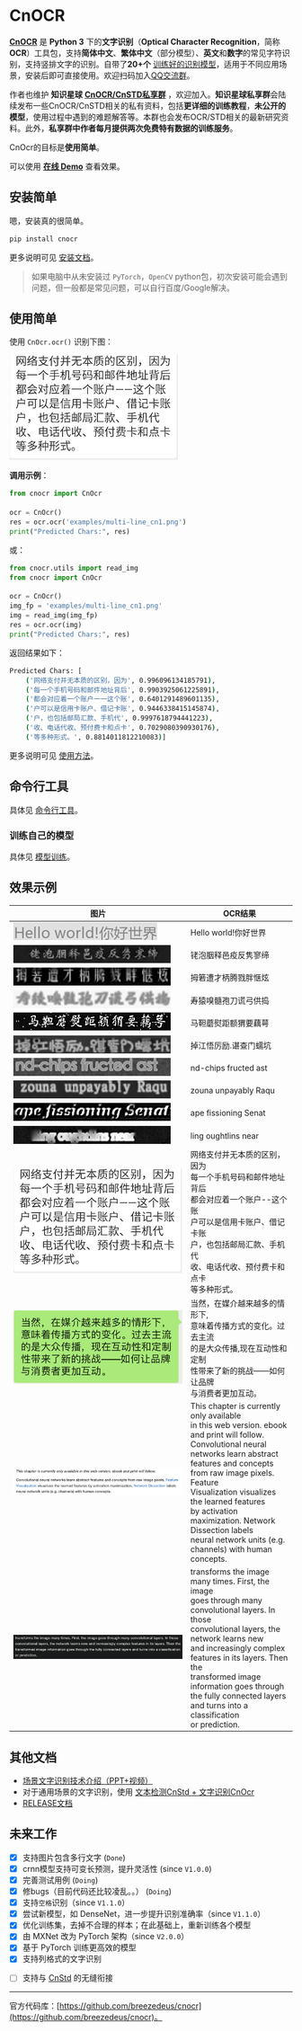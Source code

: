 # CnOCR

[**CnOCR**](https://github.com/breezedeus/cnocr) 是 **Python 3** 下的**文字识别**（**Optical Character Recognition**，简称**OCR**）工具包，支持**简体中文**、**繁体中文**（部分模型）、**英文**和**数字**的常见字符识别，支持竖排文字的识别。自带了**20+个** [训练好的识别模型](models.md)，适用于不同应用场景，安装后即可直接使用。欢迎扫码加入[QQ交流群](contact.md)。

作者也维护 **知识星球** [**CnOCR/CnSTD私享群**](https://t.zsxq.com/FEYZRJQ) ，欢迎加入。**知识星球私享群**会陆续发布一些CnOCR/CnSTD相关的私有资料，包括**更详细的训练教程**，**未公开的模型**，使用过程中遇到的难题解答等。本群也会发布OCR/STD相关的最新研究资料。此外，**私享群中作者每月提供两次免费特有数据的训练服务**。

CnOcr的目标是**使用简单**。

可以使用 [**在线 Demo**](demo.md) 查看效果。

## 安装简单

嗯，安装真的很简单。

```bash
pip install cnocr
```

更多说明可见 [安装文档](install.md)。

> 如果电脑中从未安装过 `PyTorch`，`OpenCV` python包，初次安装可能会遇到问题，但一般都是常见问题，可以自行百度/Google解决。

## 使用简单

使用 `CnOcr.ocr()` 识别下图：

![多行文字图片](examples/multi-line_cn1.png)

**调用示例**：

```python
from cnocr import CnOcr

ocr = CnOcr()
res = ocr.ocr('examples/multi-line_cn1.png')
print("Predicted Chars:", res)
```

或：

```python
from cnocr.utils import read_img
from cnocr import CnOcr

ocr = CnOcr()
img_fp = 'examples/multi-line_cn1.png'
img = read_img(img_fp)
res = ocr.ocr(img)
print("Predicted Chars:", res)
```

返回结果如下：

```bash
Predicted Chars: [
    ('网络支付并无本质的区别，因为', 0.996096134185791), 
    ('每一个手机号码和邮件地址背后', 0.9903925061225891), 
    ('都会对应着一个账户一一这个账', 0.6401291489601135), 
    ('户可以是信用卡账户、借记卡账', 0.9446338415145874), 
    ('户，也包括邮局汇款、手机代', 0.9997618794441223), 
    ('收、电话代收、预付费卡和点卡', 0.7029080390930176), 
    ('等多种形式。', 0.8814011812210083)]
```

更多说明可见 [使用方法](usage.md)。

## 命令行工具

具体见 [命令行工具](command.md)。

### 训练自己的模型

具体见 [模型训练](train.md)。

## 效果示例

| 图片                                                                      | OCR结果                                                                                                                                                                                                                                                                                                                                                                                       |
| ----------------------------------------------------------------------- | ------------------------------------------------------------------------------------------------------------------------------------------------------------------------------------------------------------------------------------------------------------------------------------------------------------------------------------------------------------------------------------------- |
| ![examples/helloworld.jpg](./examples/helloworld.jpg)                   | Hello world!你好世界                                                                                                                                                                                                                                                                                                                                                                            |
| ![examples/chn-00199989.jpg](./examples/chn-00199989.jpg)               | 铑泡胭释邑疫反隽寥缔                                                                                                                                                                                                                                                                                                                                                                                  |
| ![examples/chn-00199980.jpg](./examples/chn-00199980.jpg)               | 拇箬遭才柄腾戮胖惬炫                                                                                                                                                                                                                                                                                                                                                                                  |
| ![examples/chn-00199984.jpg](./examples/chn-00199984.jpg)               | 寿猿嗅髓孢刀谎弓供捣                                                                                                                                                                                                                                                                                                                                                                                  |
| ![examples/chn-00199985.jpg](./examples/chn-00199985.jpg)               | 马靼蘑熨距额猬要藕萼                                                                                                                                                                                                                                                                                                                                                                                  |
| ![examples/chn-00199981.jpg](./examples/chn-00199981.jpg)               | 掉江悟厉励.谌查门蠕坑                                                                                                                                                                                                                                                                                                                                                                                 |
| ![examples/00199975.jpg](./examples/00199975.jpg)                       | nd-chips fructed ast                                                                                                                                                                                                                                                                                                                                                                        |
| ![examples/00199978.jpg](./examples/00199978.jpg)                       | zouna unpayably Raqu                                                                                                                                                                                                                                                                                                                                                                        |
| ![examples/00199979.jpg](./examples/00199979.jpg)                       | ape fissioning Senat                                                                                                                                                                                                                                                                                                                                                                        |
| ![examples/00199971.jpg](./examples/00199971.jpg)                       | ling oughtlins near                                                                                                                                                                                                                                                                                                                                                                         |
| ![examples/multi-line_cn1.png](./examples/multi-line_cn1.png)           | 网络支付并无本质的区别，因为<br />每一个手机号码和邮件地址背后<br />都会对应着一个账户--这个账<br />户可以是信用卡账户、借记卡账<br />户，也包括邮局汇款、手机代<br />收、电话代收、预付费卡和点卡<br />等多种形式。                                                                                                                                                                                                                                                               |
| ![examples/multi-line_cn2.png](./examples/multi-line_cn2.png)           | 当然，在媒介越来越多的情形下,<br />意味着传播方式的变化。过去主流<br />的是大众传播,现在互动性和定制<br />性带来了新的挑战——如何让品牌<br />与消费者更加互动。                                                                                                                                                                                                                                                                                               |
| ![examples/multi-line_en_white.png](./examples/multi-line_en_white.png) | This chapter is currently only available <br />in this web version. ebook and print will follow.<br />Convolutional neural networks learn abstract <br />features and concepts from raw image pixels. Feature<br />Visualization visualizes the learned features <br />by activation maximization. Network Dissection labels<br />neural network units (e.g. channels) with human concepts. |
| ![examples/multi-line_en_black.png](./examples/multi-line_en_black.png) | transforms the image many times. First, the image <br />goes through many convolutional layers. In those<br />convolutional layers, the network learns new <br />and increasingly complex features in its layers. Then the <br />transformed image information goes through <br />the fully connected layers and turns into a classification<br />or prediction.                            |

## 其他文档

* [场景文字识别技术介绍（PPT+视频）](std_ocr.md)
* 对于通用场景的文字识别，使用 [文本检测CnStd + 文字识别CnOcr](cnstd_cnocr.md)
* [RELEASE文档](RELEASE.md)

## 未来工作

* [x] 支持图片包含多行文字 (`Done`)
* [x] crnn模型支持可变长预测，提升灵活性 (since `V1.0.0`)
* [x] 完善测试用例 (`Doing`)
* [x] 修bugs（目前代码还比较凌乱。。） (`Doing`)
* [x] 支持`空格`识别（since `V1.1.0`）
* [x] 尝试新模型，如 DenseNet，进一步提升识别准确率（since `V1.1.0`）
* [x] 优化训练集，去掉不合理的样本；在此基础上，重新训练各个模型
* [x] 由 MXNet 改为 PyTorch 架构（since `V2.0.0`）
* [x] 基于 PyTorch 训练更高效的模型
* [x] 支持列格式的文字识别
- [ ] 支持与 [CnStd](https://github.com/breezedeus/cnstd) 的无缝衔接

---

官方代码库：[https://github.com/breezedeus/cnocr](https://github.com/breezedeus/cnocr)。
